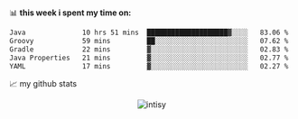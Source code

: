 📊 **this week i spent my time on:**
<!--START_SECTION:waka-->

```txt
Java              10 hrs 51 mins  ████████████████████▓░░░░   83.06 %
Groovy            59 mins         ██░░░░░░░░░░░░░░░░░░░░░░░   07.62 %
Gradle            22 mins         ▓░░░░░░░░░░░░░░░░░░░░░░░░   02.83 %
Java Properties   21 mins         ▓░░░░░░░░░░░░░░░░░░░░░░░░   02.77 %
YAML              17 mins         ▓░░░░░░░░░░░░░░░░░░░░░░░░   02.27 %
```

<!--END_SECTION:waka-->


📈 my github stats

<p align="center"> <img src="https://github-readme-stats.vercel.app/api?username=intisy&show_icons=true&theme=gotham" alt="intisy" />





